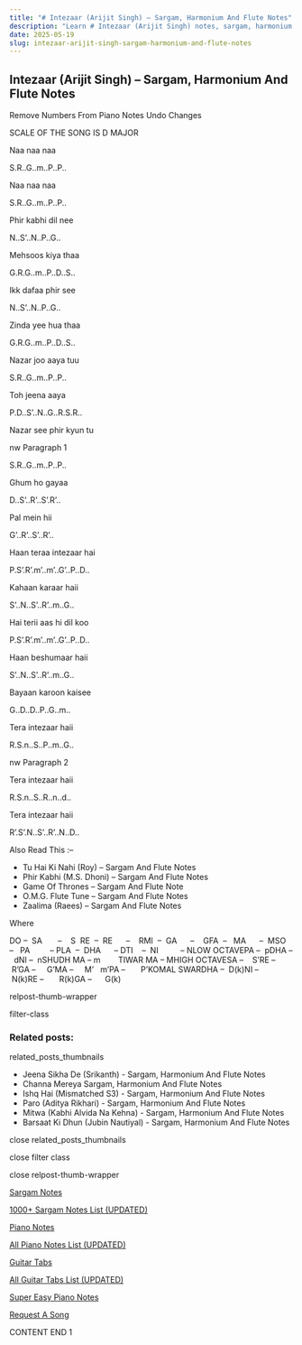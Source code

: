 ```yaml
---
title: "# Intezaar (Arijit Singh) – Sargam, Harmonium And Flute Notes"
description: "Learn # Intezaar (Arijit Singh) notes, sargam, harmonium notations and flute notes. Easy step-by-step tutorial for beginners."
date: 2025-05-19
slug: intezaar-arijit-singh-sargam-harmonium-and-flute-notes
---
```


## Intezaar (Arijit Singh) – Sargam, Harmonium And Flute Notes

Remove Numbers From Piano Notes
Undo Changes

SCALE OF THE SONG IS D MAJOR

Naa naa naa

S.R..G..m..P..P..

Naa naa naa

S.R..G..m..P..P..

Phir kabhi dil nee

N..S’..N..P..G..

Mehsoos kiya thaa

G.R.G..m..P..D..S..

Ikk dafaa phir see

N..S’..N..P..G..

Zinda yee hua thaa

G.R.G..m..P..D..S..

Nazar joo aaya tuu

S.R..G..m..P..P..

Toh jeena aaya

P.D..S’..N..G..R.S.R..

Nazar see phir kyun tu

nw Paragraph 1

S.R..G..m..P..P..

Ghum ho gayaa

D..S’..R’..S’.R’..

Pal mein hii

G’..R’..S’..R’..

Haan teraa intezaar hai

P.S’.R’.m’..m’..G’..P..D..

Kahaan karaar haii

S’..N..S’..R’..m..G..

Hai terii aas hi dil koo

P.S’.R’.m’..m’..G’..P..D..

Haan beshumaar haii

S’..N..S’..R’..m..G..

Bayaan karoon kaisee

G..D..D..P..G..m..

Tera intezaar haii

R.S.n..S..P..m..G..

nw Paragraph 2

Tera intezaar haii

R.S.n..S..R..n..d..

Tera intezaar haii

R’.S’.N..S’..R’..N..D..



Also Read This :–



* Tu Hai Ki Nahi (Roy) – Sargam And Flute Notes
* Phir Kabhi (M.S. Dhoni) – Sargam And Flute Notes
* Game Of Thrones – Sargam And Flute Note
* O.M.G. Flute Tune – Sargam And Flute Notes
* Zaalima (Raees) – Sargam And Flute Notes

Where



DO –  SA       –    S  RE  –  RE      –    RMI  –  GA      –    GFA  –   MA      –  MSO  –   PA         – PLA  –  DHA      – DTI    –  NI          – NLOW OCTAVEPA –  pDHA –  dNI –  nSHUDH MA – m        TIWAR MA – MHIGH OCTAVESA –    S’RE –     R’GA –     G’MA –     M’   m’PA –       P’KOMAL SWARDHA –  D(k)NI –       N(k)RE –       R(k)GA –      G(k)



relpost-thumb-wrapper

filter-class

### Related posts:

related_posts_thumbnails

* Jeena Sikha De (Srikanth) - Sargam, Harmonium And Flute Notes
* Channa Mereya Sargam, Harmonium And Flute Notes
* Ishq Hai (Mismatched S3) - Sargam, Harmonium And Flute Notes
* Paro (Aditya Rikhari) - Sargam, Harmonium And Flute Notes
* Mitwa (Kabhi Alvida Na Kehna) - Sargam, Harmonium And Flute Notes
* Barsaat Ki Dhun (Jubin Nautiyal) - Sargam, Harmonium And Flute Notes

close related_posts_thumbnails

close filter class

close relpost-thumb-wrapper

[Sargam Notes](/sargam-notes.html)

[1000+ Sargam Notes List (UPDATED)](/all-songs-list-sargam-notes.html)

[Piano Notes](/piano-notes.html)

[All Piano Notes List (UPDATED)](/all-songs-list-piano-notes.html)

[Guitar Tabs](/guitar-tabs.html)

[All Guitar Tabs List (UPDATED)](/all-songs-list-guitar-tabs.html)

[Super Easy Piano Notes](https://studywall.in/)

[Request A Song](/request-a-song.html)

CONTENT END 1

